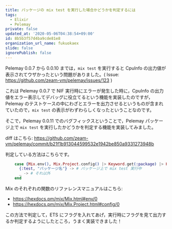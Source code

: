 ```yaml
---
title: パッケージの mix test を実行した場合かどうかを判定するには
tags:
  - Elixir
  - Pelemay
private: false
updated_at: '2020-05-06T04:38:54+09:00'
id: 8b5b3f57d4ba9cde81e8
organization_url_name: fukuokaex
slide: false
ignorePublish: false
---
```

Pelemay 0.0.7 から 0.0.10 までは，`mix test` を実行すると CpuInfo の出力値が表示されてウザかったという問題がありました。( Issue: https://github.com/zeam-vm/pelemay/issues/123 )

これは Pelemay 0.0.7 で NIF 実行時にエラーが発生した時に，CpuInfo の出力値をエラー表示してデバッグに役立てるという機能を実装したのですが，Pelemay のテストケースの中にわざとエラーを出力させるというものが含まれていたので，`mix test` の表示がわずわらしくなったということなのです。

そこで，Pelemay 0.0.11 でのバグフィックスということで，Pelemay パッケージ上で `mix test` を実行したかどうかを判定する機能を実装してみました。

diff はこちら:
https://github.com/zeam-vm/pelemay/commit/b21f1b913044599532e1942be850a9331273948b

判定している方法はこちらです。

```elixir
    case {Mix.env(), Mix.Project.config() |> Keyword.get(:package) |> Keyword.get(:name)} do
      {:test, "パッケージ名"} -> # パッケージ上で mix test 実行中
      _ -> # それ以外
    end
```

Mix のそれぞれの関数のリファレンスマニュアルはこちら:

* https://hexdocs.pm/mix/Mix.html#env/0
* https://hexdocs.pm/mix/Mix.Project.html#config/0

この方法で判定して，ETS にフラグを入れてあげ，実行時にフラグを見て出力するか判定するようにしたところ，うまく実装できました！
